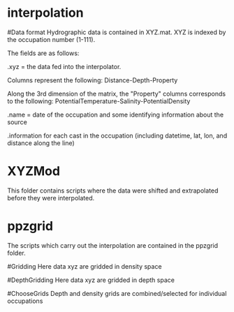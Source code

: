 # interpolation

#Data format
Hydrographic data is contained in XYZ.mat. XYZ is indexed by the occupation number (1-111). 

The fields are as follows:

.xyz = the data fed into the interpolator.

Columns represent the following: Distance-Depth-Property

Along the 3rd dimension of the matrix, the "Property" columns corresponds to the following: PotentialTemperature-Salinity-PotentialDensity 

.name = date of the occupation and some identifying information about the source

.information for each cast in the occupation (including datetime, lat, lon, and distance along the line)


# XYZMod
This folder contains scripts where the data were shifted and extrapolated before they were interpolated.


# ppzgrid
The scripts which carry out the interpolation are contained in the ppzgrid folder. 

#Gridding
Here data xyz are gridded in density space

#DepthGridding
Here data xyz are gridded in depth space

#ChooseGrids
Depth and density grids are combined/selected for individual occupations
